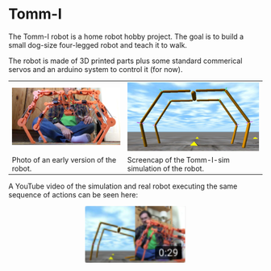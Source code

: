 # Tomm-I

The Tomm-I robot is a home robot hobby project. The goal is to build a small dog-size four-legged robot and teach it to walk.

The robot is made of 3D printed parts plus some standard commerical servos and an arduino system to control it (for now).

<table border="0">
  <TR>
    <TD><A href="https://youtu.be/ime_Usxgyh0"><img src="docs/images/Tomm-I.png" width="300"></A></TD>
    <TD><A href="https://youtu.be/G57EQ-eGLm4"><img src="docs/images/Tomm-I-sim.png" width="300"></A></TD>
  </TR>
  <TR>
    <TD> Photo of an early version of the robot.</TD>
    <TD> Screencap of the Tomm-I-sim simulation of the robot.
  </TR>
</table>

A YouTube video of the simulation and real robot executing the same sequence of actions can be seen here:

<center>
  <A href="https://www.youtube.com/embed/hwWD8wq2Xi0"><img src="docs/images/Tomm-I-youtube.png" width="200"></A>
</center>

